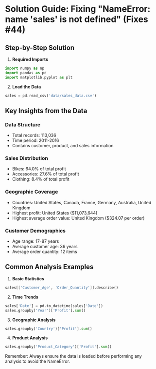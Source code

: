 # Solution Guide: Fixing "NameError: name 'sales' is not defined" (Fixes #44)

## Step-by-Step Solution

1. **Required Imports**
```python
import numpy as np
import pandas as pd
import matplotlib.pyplot as plt
```

2. **Load the Data**
```python
sales = pd.read_csv('data/sales_data.csv')
```

## Key Insights from the Data

### Data Structure
- Total records: 113,036
- Time period: 2011-2016
- Contains customer, product, and sales information

### Sales Distribution
- Bikes: 64.0% of total profit
- Accessories: 27.6% of total profit
- Clothing: 8.4% of total profit

### Geographic Coverage
- Countries: United States, Canada, France, Germany, Australia, United Kingdom
- Highest profit: United States ($11,073,644)
- Highest average order value: United Kingdom ($324.07 per order)

### Customer Demographics
- Age range: 17-87 years
- Average customer age: 36 years
- Average order quantity: 12 items

## Common Analysis Examples

1. **Basic Statistics**
```python
sales[['Customer_Age', 'Order_Quantity']].describe()
```

2. **Time Trends**
```python
sales['Date'] = pd.to_datetime(sales['Date'])
sales.groupby('Year')['Profit'].sum()
```

3. **Geographic Analysis**
```python
sales.groupby('Country')['Profit'].sum()
```

4. **Product Analysis**
```python
sales.groupby('Product_Category')['Profit'].sum()
```

Remember: Always ensure the data is loaded before performing any analysis to avoid the NameError.
